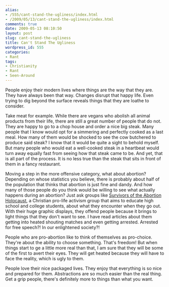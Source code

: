 ```yaml
---
alias:
- /555/cant-stand-the-ugliness/index.html
- /2009/05/13/cant-stand-the-ugliness/index.html
comments: true
date: 2009-05-13 08:10:50
layout: post
slug: cant-stand-the-ugliness
title: Can't Stand The Ugliness
wordpress_id: 555
categories:
- Rant
tags:
- Christianity
- Rant
- Seen-Around
---
```


People enjoy their modern lives where things are the way that they are.  They have always been that way.  Changes disrupt that happy life.  Even trying to dig beyond the surface reveals things that they are loathe to consider.

Take meat for example.  While there are vegans who abolish all animal products from their life, there are still a great number of people that do not.  They are happy to go to a chop house and order a nice big steak.  Many people that I know would opt for a simmering and perfectly cooked as a last meal.  How many of them would be shocked to see the cow butchered to produce said steak?  I know that it would be quite a sight to behold myself.  But many people who would eat a well-cooked steak in a heartbeat would turn away equally fast from seeing how that steak came to be.  And yet, that is all part of the process.  It is no less true than the steak that sits in front of them in a fancy restaurant.

Moving a step in the more offensive category, what about abortion?  Depending on whose statistics you believe, there is probably about half of the population that thinks that abortion is just fine and dandy.  And how many of those people do you think would be willing to see what actually happens during an abortion?  Just ask groups like [Survivors of the Abortion Holocaust](http://www.survivors.la/), a Christian pro-life activism group that aims to educate high school and college students, about what they encounter when they go out.  With their huge graphic displays, they offend people because it brings to light things that they don't want to see.  I have read articles about them getting into heated shouting matches and even getting arrested.  Arrested for free speech?!  In our enlightened society?!  

People who are pro-abortion like to think of themselves as pro-choice.  They're about the ability to choose something.  That's freedom!  But when things start to ge a little more real than that, I am sure that they will be some of the first to avert their eyes.  They will get heated because they will have to face the reality, which is ugly to them.

People love their nice packaged lives.  They enjoy that everything is so nice and prepared for them.  Abstractions are so much easier than the real thing.  Get a grip people, there's definitely more to things than what you want.
